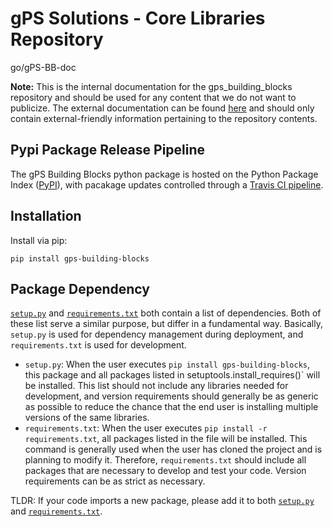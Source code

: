 # gPS Solutions - Core Libraries Repository

go/gPS-BB-doc

**Note:** This is the internal documentation for the gps_building_blocks
repository and should be used for any content that we do not want to publicize.
The external documentation can be found [here](EXTERNAL_README.md)
and should only contain external-friendly information pertaining to the
repository contents.

## Pypi Package Release Pipeline

The gPS Building Blocks python package is hosted on the Python Package Index
([PyPI](https://pypi.org/project/gps-building-blocks/)), with pacakage updates
controlled through a [Travis CI pipeline](../.travis.yml).

## Installation

Install via pip:

```
pip install gps-building-blocks
```

## Package Dependency

[```setup.py```](setup.py) and [```requirements.txt```](requirements.txt) both
contain a list of dependencies. Both of these list serve a similar purpose, but
differ in a fundamental way. Basically, `setup.py` is used for dependency
management during deployment, and `requirements.txt` is used for development.

- `setup.py`: When the user executes `pip install gps-building-blocks`,
  this package and all packages listed in setuptools.install_requires()` will
  be installed. This list should not include any libraries needed for
  development, and version requirements should generally be as generic as
  possible to reduce the chance that the end user is installing multiple
  versions of the same libraries.
- `requirements.txt`: When the user executes `pip install -r requirements.txt`,
  all packages listed in the file will be installed. This command is generally
  used when the user has cloned the project and is planning to modify it.
  Therefore, `requirements.txt` should include all packages that are necessary
  to develop and test your code. Version requirements can be as strict as
  necessary.

TLDR: If your code imports a new package, please add it to both
[```setup.py```](setup.py) and [```requirements.txt```](requirements.txt).



